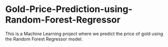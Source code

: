 # Gold-Price-Prediction-using-Random-Forest-Regressor
This is a Machine Learning project where we predict the price of gold using the Random Forest Regressor model.
